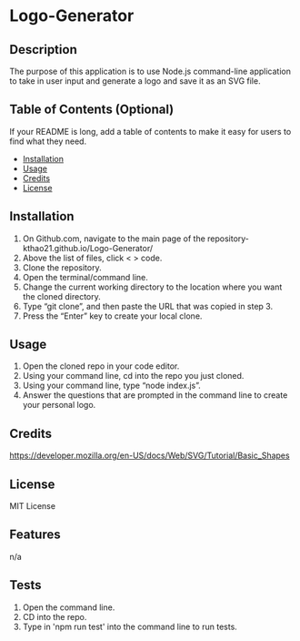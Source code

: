 # Logo-Generator

## Description

The purpose of this application is to use Node.js command-line application to take in user input and generate a logo and save it as an SVG file.

## Table of Contents (Optional)

If your README is long, add a table of contents to make it easy for users to find what they need.

- [Installation](#installation)
- [Usage](#usage)
- [Credits](#credits)
- [License](#license)

## Installation

1. On Github.com, navigate to the main page of the repository- kthao21.github.io/Logo-Generator/
2. Above the list of files, click < > code.
3. Clone the repository.
4. Open the terminal/command line.
5. Change the current working directory to the location where you want the cloned directory.
6. Type “git clone”, and then paste the URL that was copied in step 3.
7. Press the “Enter” key to create your local clone.

## Usage

1. Open the cloned repo in your code editor.
2. Using your command line, cd into the repo you just cloned.
3. Using your command line, type “node index.js”.
4. Answer the questions that are prompted in the command line to create your personal logo.

## Credits

https://developer.mozilla.org/en-US/docs/Web/SVG/Tutorial/Basic_Shapes

## License

MIT License

## Features

n/a

## Tests

1. Open the command line.
2. CD into the repo.
3. Type in 'npm run test' into the command line to run tests.
